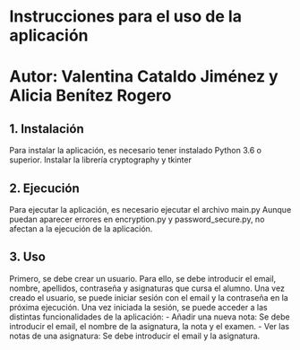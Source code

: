 # Instrucciones para el uso de la aplicación
# Autor: Valentina Cataldo Jiménez y Alicia Benítez Rogero

## 1. Instalación 
Para instalar la aplicación, es necesario tener instalado Python 3.6 o superior.
Instalar la librería cryptography y tkinter

## 2. Ejecución
Para ejecutar la aplicación, es necesario ejecutar el archivo main.py
Aunque puedan aparecer errores en encryption.py y password_secure.py, no afectan a la ejecución de la aplicación.

## 3. Uso
Primero, se debe crear un usuario. Para ello, se debe introducir el email, nombre, apellidos, contraseña y asignaturas que cursa el alumno.
Una vez creado el usuario, se puede iniciar sesión con el email y la contraseña en la próxima ejecución.
Una vez iniciada la sesión, se puede acceder a las distintas funcionalidades de la aplicación:
    - Añadir una nueva nota: Se debe introducir el email, el nombre de la asignatura, la nota y el examen.
    - Ver las notas de una asignatura: Se debe introducir el email y la asignatura.